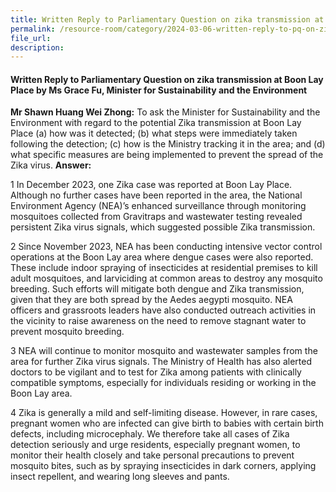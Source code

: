 ```yaml
---
title: Written Reply to Parliamentary Question on zika transmission at Boon Lay Place
permalink: /resource-room/category/2024-03-06-written-reply-to-pq-on-zika-transmission-at-boon-lay-place
file_url:
description:
---
```

 
#### Written Reply to Parliamentary Question on zika transmission at Boon Lay Place by Ms Grace Fu, Minister for Sustainability and the Environment

**Mr Shawn Huang Wei Zhong:** To ask the Minister for Sustainability and the Environment with regard to the potential Zika transmission at Boon Lay Place (a) how was it detected; (b) what steps were immediately taken following the detection; (c) how is the Ministry tracking it in the area; and (d) what specific measures are being implemented to prevent the spread of the Zika virus.
**Answer:**

1  In December 2023, one Zika case was reported at Boon Lay Place. Although no further cases have been reported in the area, the National Environment Agency (NEA)’s enhanced surveillance through monitoring mosquitoes collected from Gravitraps and wastewater testing revealed persistent Zika virus signals, which suggested possible Zika transmission.

2  Since November 2023, NEA has been conducting intensive vector control operations at the Boon Lay area where dengue cases were also reported. These include indoor spraying of insecticides at residential premises to kill adult mosquitoes, and larviciding at common areas to destroy any mosquito breeding. Such efforts will mitigate both dengue and Zika transmission, given that they are both spread by the Aedes aegypti mosquito. NEA officers and grassroots leaders have also conducted outreach activities in the vicinity to raise awareness on the need to remove stagnant water to prevent mosquito breeding.

3  NEA will continue to monitor mosquito and wastewater samples from the area for further Zika virus signals. The Ministry of Health has also alerted doctors to be vigilant and to test for Zika among patients with clinically compatible symptoms, especially for individuals residing or working in the Boon Lay area.

4  Zika is generally a mild and self-limiting disease. However, in rare cases, pregnant women who are infected can give birth to babies with certain birth defects, including microcephaly. We therefore take all cases of Zika detection seriously and urge residents, especially pregnant women, to monitor their health closely and take personal precautions to prevent mosquito bites, such as by spraying insecticides in dark corners, applying insect repellent, and wearing long sleeves and pants.
